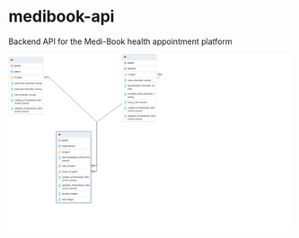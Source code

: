 # medibook-api
Backend API for the Medi-Book health appointment platform

<img src="assets/erd.png" />
